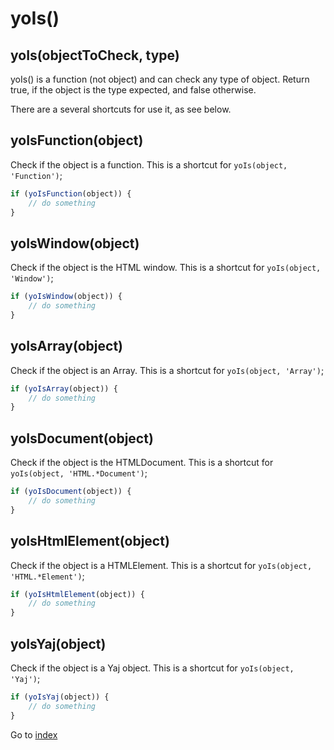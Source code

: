 # yoIs()

## yoIs(objectToCheck, type)

yoIs() is a function (not object) and can check any type of object.
Return true, if the object is the type expected, and false otherwise. 

There are a several shortcuts for use it, as see below.

## yoIsFunction(object)

Check if the object is a function. 
This is a shortcut for `yoIs(object, 'Function')`;

```javascript
if (yoIsFunction(object)) {
    // do something
}
```

## yoIsWindow(object) 

Check if the object is the HTML window. 
This is a shortcut for `yoIs(object, 'Window')`;

```javascript
if (yoIsWindow(object)) {
    // do something
}
```

## yoIsArray(object)

Check if the object is an Array. 
This is a shortcut for `yoIs(object, 'Array')`;

```javascript
if (yoIsArray(object)) {
    // do something
}
```

## yoIsDocument(object) 

Check if the object is the HTMLDocument. 
This is a shortcut for `yoIs(object, 'HTML.*Document')`;

```javascript
if (yoIsDocument(object)) {
    // do something
}
```

## yoIsHtmlElement(object)

Check if the object is a HTMLElement. 
This is a shortcut for `yoIs(object, 'HTML.*Element')`;

```javascript
if (yoIsHtmlElement(object)) {
    // do something
}
```

## yoIsYaj(object)

Check if the object is a Yaj object. 
This is a shortcut for `yoIs(object, 'Yaj')`;

```javascript
if (yoIsYaj(object)) {
    // do something
}
```


Go to [index](toc.md)